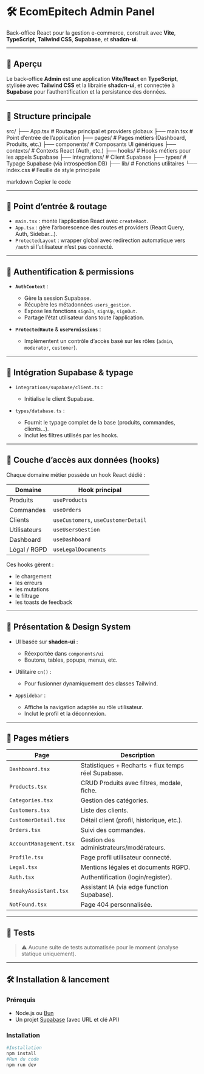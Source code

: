 # 🛠️ EcomEpitech Admin Panel

Back-office React pour la gestion e-commerce, construit avec **Vite**, **TypeScript**, **Tailwind CSS**, **Supabase**, et **shadcn-ui**.

---

## 🚀 Aperçu

Le back-office **Admin** est une application **Vite/React** en **TypeScript**, stylisée avec **Tailwind CSS** et la librairie **shadcn-ui**, et connectée à **Supabase** pour l’authentification et la persistance des données.

---

## 📁 Structure principale

src/
├── App.tsx # Routage principal et providers globaux
├── main.tsx # Point d’entrée de l’application
├── pages/ # Pages métiers (Dashboard, Produits, etc.)
├── components/ # Composants UI génériques
├── contexts/ # Contexts React (Auth, etc.)
├── hooks/ # Hooks métiers pour les appels Supabase
├── integrations/ # Client Supabase
├── types/ # Typage Supabase (via introspection DB)
├── lib/ # Fonctions utilitaires
└── index.css # Feuille de style principale

markdown
Copier le code

---

## 🧭 Point d’entrée & routage

- `main.tsx` : monte l’application React avec `createRoot`.
- `App.tsx` : gère l’arborescence des routes et providers (React Query, Auth, Sidebar...).
- `ProtectedLayout` : wrapper global avec redirection automatique vers `/auth` si l’utilisateur n’est pas connecté.

---

## 🔐 Authentification & permissions

- **`AuthContext`** :
  - Gère la session Supabase.
  - Récupère les métadonnées `users_gestion`.
  - Expose les fonctions `signIn`, `signUp`, `signOut`.
  - Partage l’état utilisateur dans toute l’application.

- **`ProtectedRoute`** & **`usePermissions`** :
  - Implémentent un contrôle d’accès basé sur les rôles (`admin`, `moderator`, `customer`).

---

## 🧩 Intégration Supabase & typage

- `integrations/supabase/client.ts` :
  - Initialise le client Supabase.

- `types/database.ts` :
  - Fournit le typage complet de la base (produits, commandes, clients...).
  - Inclut les filtres utilisés par les hooks.

---

## 🧠 Couche d’accès aux données (hooks)

Chaque domaine métier possède un hook React dédié :

| Domaine         | Hook principal                       |
|----------------|--------------------------------------|
| Produits        | `useProducts`                        |
| Commandes       | `useOrders`                          |
| Clients         | `useCustomers`, `useCustomerDetail`  |
| Utilisateurs    | `useUsersGestion`                    |
| Dashboard       | `useDashboard`                       |
| Légal / RGPD    | `useLegalDocuments`                  |

Ces hooks gèrent :
- le chargement
- les erreurs
- les mutations
- le filtrage
- les toasts de feedback

---

## 🎨 Présentation & Design System

- UI basée sur **shadcn-ui** :
  - Réexportée dans `components/ui`
  - Boutons, tables, popups, menus, etc.

- Utilitaire `cn()` :
  - Pour fusionner dynamiquement des classes Tailwind.

- `AppSidebar` :
  - Affiche la navigation adaptée au rôle utilisateur.
  - Inclut le profil et la déconnexion.

---

## 📄 Pages métiers

| Page                    | Description |
|-------------------------|-------------|
| `Dashboard.tsx`         | Statistiques + Recharts + flux temps réel Supabase. |
| `Products.tsx`          | CRUD Produits avec filtres, modale, fiche. |
| `Categories.tsx`        | Gestion des catégories. |
| `Customers.tsx`         | Liste des clients. |
| `CustomerDetail.tsx`    | Détail client (profil, historique, etc.). |
| `Orders.tsx`            | Suivi des commandes. |
| `AccountManagement.tsx` | Gestion des administrateurs/modérateurs. |
| `Profile.tsx`           | Page profil utilisateur connecté. |
| `Legal.tsx`             | Mentions légales et documents RGPD. |
| `Auth.tsx`              | Authentification (login/register). |
| `SneakyAssistant.tsx`   | Assistant IA (via edge function Supabase). |
| `NotFound.tsx`          | Page 404 personnalisée. |

---

## 🧪 Tests

> ⚠️ Aucune suite de tests automatisée pour le moment (analyse statique uniquement).

---

## 🛠️ Installation & lancement

### Prérequis

- Node.js ou [Bun](https://bun.sh)
- Un projet [Supabase](https://supabase.io) (avec URL et clé API)

### Installation

```bash
#Installation
npm install
#Run du code
npm run dev
```
